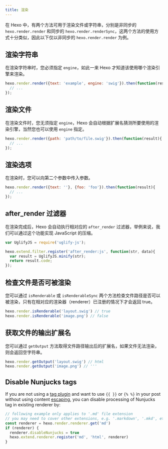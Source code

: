```yaml
---
title: 渲染
---
```

在 Hexo 中，有两个方法可用于渲染文件或字符串，分别是非同步的 `hexo.render.render` 和同步的 `hexo.render.renderSync`，这两个方法的使用方式十分类似，因此以下仅以非同步的 `hexo.render.render` 为例。

## 渲染字符串

在渲染字符串时，您必须指定 `engine`，如此一来 Hexo 才知道该使用哪个渲染引擎来渲染。

``` js
hexo.render.render({text: 'example', engine: 'swig'}).then(function(result){
  // ...
});
```

## 渲染文件

在渲染文件时，您无须指定 `engine`，Hexo 会自动根据扩展名猜测所要使用的渲染引擎，当然您也可以使用 `engine` 指定。

``` js
hexo.render.render({path: 'path/to/file.swig'}).then(function(result){
  // ...
});
```

## 渲染选项

在渲染时，您可以向第二个参数中传入参数。

``` js
hexo.render.render({text: ''}, {foo: 'foo'}).then(function(result){
  // ...
});
```

## after_render 过滤器

在渲染完成后，Hexo 会自动执行相对应的 `after_render` 过滤器，举例来说，我们可以通过这个功能实现 JavaScript 的压缩。

``` js
var UglifyJS = require('uglify-js');

hexo.extend.filter.register('after_render:js', function(str, data){
  var result = UglifyJS.minify(str);
  return result.code;
});
```

## 检查文件是否可被渲染

您可以通过 `isRenderable` 或 `isRenderableSync` 两个方法检查文件路径是否可以被渲染，只有在相对应的渲染器（renderer）已注册的情况下才会返回 true。

``` js
hexo.render.isRenderable('layout.swig') // true
hexo.render.isRenderable('image.png') // false
```

## 获取文件的输出扩展名

您可以通过 `getOutput` 方法取得文件路径输出后的扩展名，如果文件无法渲染，则会返回空字符串。

``` js
hexo.render.getOutput('layout.swig') // html
hexo.render.getOutput('image.png') // '''
```

## Disable Nunjucks tags

If you are not using a [tag plugin](/docs/tag-plugins) and want to use `{{ }}` or `{% %}` in your post without using content [escaping](/docs/troubleshooting#Escape-Contents), you can disable processing of Nunjucks tag in existing renderer by:

``` js
// following example only applies to '.md' file extension
// you may need to cover other extensions, e.g. '.markdown', '.mkd', etc
const renderer = hexo.render.renderer.get('md')
if (renderer) {
  renderer.disableNunjucks = true
  hexo.extend.renderer.register('md', 'html', renderer)
}
```
